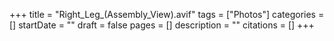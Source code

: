 +++
title = "Right_Leg_(Assembly_View).avif"
tags = ["Photos"]
categories = []
startDate = ""
draft = false
pages = []
description = ""
citations = []
+++
